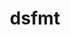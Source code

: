 ---
title: "dsfmt"
layout: cache
categories: [package, develop]
meta: {"compilers": ["gcc@11.4.0"], "num_specs": 3, "num_specs_by_stack": {"e4s": 1, "root": 3, "tutorial": 3}, "oss": ["ubuntu22.04"], "platforms": ["linux"], "stacks": ["e4s", "root", "tutorial"], "targets": ["x86_64_v3"], "versions": ["2.2.5"]}
spec_details: [{"compiler": "gcc@11.4.0", "hash": "4zxi46cpaluasxkfffh4cpilzut2q4s3", "os": "ubuntu22.04", "platform": "linux", "size": "-", "stacks": ["root", "tutorial"], "target": "x86_64_v3", "variants": ["build_system=makefile", "patches:=b79624c"], "versions": ["2.2.5"]}, {"compiler": "gcc@11.4.0", "hash": "bnlo5nf6vyslp6d2ud67zom4ievqb5so", "os": "ubuntu22.04", "platform": "linux", "size": "-", "stacks": ["root", "tutorial"], "target": "x86_64_v3", "variants": ["build_system=makefile", "patches:=b79624c"], "versions": ["2.2.5"]}, {"compiler": "gcc@11.4.0", "hash": "d6gghtycpord2wiqpuvqy55y6tc6hbah", "os": "ubuntu22.04", "platform": "linux", "size": "-", "stacks": ["e4s", "root", "tutorial"], "target": "x86_64_v3", "variants": ["build_system=makefile", "patches:=b79624c"], "versions": ["2.2.5"]}]
---